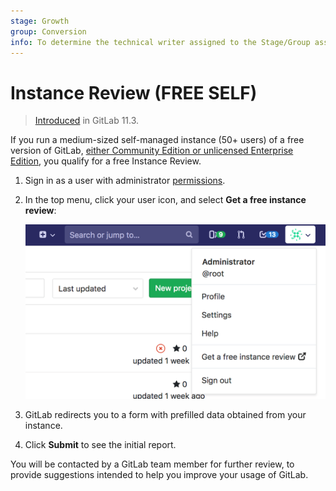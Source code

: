```yaml
---
stage: Growth
group: Conversion
info: To determine the technical writer assigned to the Stage/Group associated with this page, see https://about.gitlab.com/handbook/engineering/ux/technical-writing/#assignments
---
```


# Instance Review **(FREE SELF)**

> [Introduced](https://gitlab.com/gitlab-org/gitlab-foss/-/merge_requests/6995) in GitLab 11.3.

If you run a medium-sized self-managed instance (50+ users) of a free version of GitLab,
[either Community Edition or unlicensed Enterprise Edition](https://about.gitlab.com/install/ce-or-ee/),
you qualify for a free Instance Review.

1. Sign in as a user with administrator [permissions](../user/permissions.md).
1. In the top menu, click your user icon, and select
   **Get a free instance review**:

   ![Instance Review button](img/instance_review_button.png)

1. GitLab redirects you to a form with prefilled data obtained from your instance.
1. Click **Submit** to see the initial report.

<!-- vale gitlab.FutureTense = NO -->

You will be contacted by a GitLab team member for further review, to provide suggestions
intended to help you improve your usage of GitLab.

<!-- vale gitlab.FutureTense = YES -->
